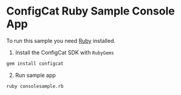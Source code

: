 # ConfigCat Ruby Sample Console App

To run this sample you need [Ruby](https://www.ruby-lang.org) installed.

1. Install the ConfigCat SDK with `RubyGems`
```bash
gem install configcat
```
2. Run sample app
```gem
ruby consolesample.rb
```

